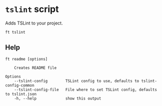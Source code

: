 # `tslint` script

Adds TSLint to your project.

```shell
ft tslint
```

## Help

```
ft readme [options]

    Creates README file

Options
    --tslint-config        TSLint config to use, defaults to tslint-config-common
    --tslint-config-file   File where to set TSLint config, defaults to tslint.json
    -h, --help             show this output
```
